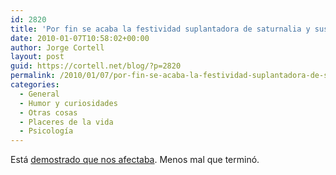 ```yaml
---
id: 2820
title: 'Por fin se acaba la festividad suplantadora de saturnalia y sus malditos árboles...'
date: 2010-01-07T10:58:02+00:00
author: Jorge Cortell
layout: post
guid: https://cortell.net/blog/?p=2820
permalink: /2010/01/07/por-fin-se-acaba-la-festividad-suplantadora-de-saturnalia-y-sus-malditos-arboles/
categories:
  - General
  - Humor y curiosidades
  - Otras cosas
  - Placeres de la vida
  - Psicología
---
```

Está <a title="https://www.muyinteresante.es/el-arbol-de-navidad-puede-afectar-a-tu-estado-de-animo" href="https://www.muyinteresante.es/el-arbol-de-navidad-puede-afectar-a-tu-estado-de-animo" target="_blank">demostrado que nos afectaba</a>. Menos mal que terminó.